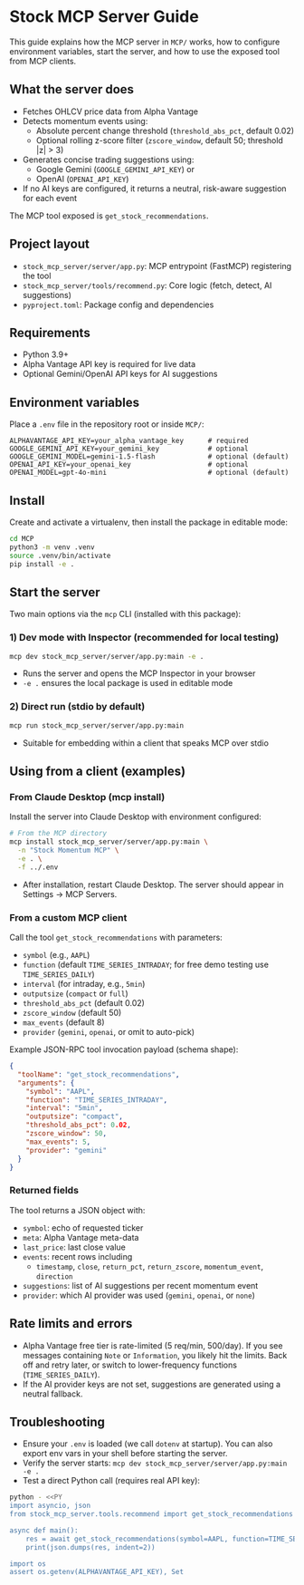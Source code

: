 # Stock MCP Server Guide

This guide explains how the MCP server in `MCP/` works, how to configure environment variables, start the server, and how to use the exposed tool from MCP clients.

## What the server does

- Fetches OHLCV price data from Alpha Vantage
- Detects momentum events using:
  - Absolute percent change threshold (`threshold_abs_pct`, default 0.02)
  - Optional rolling z-score filter (`zscore_window`, default 50; threshold |z| > 3)
- Generates concise trading suggestions using:
  - Google Gemini (`GOOGLE_GEMINI_API_KEY`) or
  - OpenAI (`OPENAI_API_KEY`)
- If no AI keys are configured, it returns a neutral, risk-aware suggestion for each event

The MCP tool exposed is `get_stock_recommendations`.

## Project layout

- `stock_mcp_server/server/app.py`: MCP entrypoint (FastMCP) registering the tool
- `stock_mcp_server/tools/recommend.py`: Core logic (fetch, detect, AI suggestions)
- `pyproject.toml`: Package config and dependencies

## Requirements

- Python 3.9+
- Alpha Vantage API key is required for live data
- Optional Gemini/OpenAI API keys for AI suggestions

## Environment variables

Place a `.env` file in the repository root or inside `MCP/`:

```
ALPHAVANTAGE_API_KEY=your_alpha_vantage_key      # required
GOOGLE_GEMINI_API_KEY=your_gemini_key            # optional
GOOGLE_GEMINI_MODEL=gemini-1.5-flash             # optional (default)
OPENAI_API_KEY=your_openai_key                   # optional
OPENAI_MODEL=gpt-4o-mini                         # optional (default)
```

## Install

Create and activate a virtualenv, then install the package in editable mode:

```bash
cd MCP
python3 -m venv .venv
source .venv/bin/activate
pip install -e .
```

## Start the server

Two main options via the `mcp` CLI (installed with this package):

### 1) Dev mode with Inspector (recommended for local testing)

```bash
mcp dev stock_mcp_server/server/app.py:main -e .
```

- Runs the server and opens the MCP Inspector in your browser
- `-e .` ensures the local package is used in editable mode

### 2) Direct run (stdio by default)

```bash
mcp run stock_mcp_server/server/app.py:main
```

- Suitable for embedding within a client that speaks MCP over stdio

## Using from a client (examples)

### From Claude Desktop (mcp install)

Install the server into Claude Desktop with environment configured:

```bash
# From the MCP directory
mcp install stock_mcp_server/server/app.py:main \
  -n "Stock Momentum MCP" \
  -e . \
  -f ../.env
```

- After installation, restart Claude Desktop. The server should appear in Settings → MCP Servers.

### From a custom MCP client

Call the tool `get_stock_recommendations` with parameters:

- `symbol` (e.g., `AAPL`)
- `function` (default `TIME_SERIES_INTRADAY`; for free demo testing use `TIME_SERIES_DAILY`)
- `interval` (for intraday, e.g., `5min`)
- `outputsize` (`compact` or `full`)
- `threshold_abs_pct` (default 0.02)
- `zscore_window` (default 50)
- `max_events` (default 8)
- `provider` (`gemini`, `openai`, or omit to auto-pick)

Example JSON-RPC tool invocation payload (schema shape):

```json
{
  "toolName": "get_stock_recommendations",
  "arguments": {
    "symbol": "AAPL",
    "function": "TIME_SERIES_INTRADAY",
    "interval": "5min",
    "outputsize": "compact",
    "threshold_abs_pct": 0.02,
    "zscore_window": 50,
    "max_events": 5,
    "provider": "gemini"
  }
}
```

### Returned fields

The tool returns a JSON object with:

- `symbol`: echo of requested ticker
- `meta`: Alpha Vantage meta-data
- `last_price`: last close value
- `events`: recent rows including
  - `timestamp`, `close`, `return_pct`, `return_zscore`, `momentum_event`, `direction`
- `suggestions`: list of AI suggestions per recent momentum event
- `provider`: which AI provider was used (`gemini`, `openai`, or `none`)

## Rate limits and errors

- Alpha Vantage free tier is rate-limited (5 req/min, 500/day). If you see messages containing `Note` or `Information`, you likely hit the limits. Back off and retry later, or switch to lower-frequency functions (`TIME_SERIES_DAILY`).
- If the AI provider keys are not set, suggestions are generated using a neutral fallback.

## Troubleshooting

- Ensure your `.env` is loaded (we call `dotenv` at startup). You can also export env vars in your shell before starting the server.
- Verify the server starts: `mcp dev stock_mcp_server/server/app.py:main -e .`
- Test a direct Python call (requires real API key):

```bash
python - <<PY
import asyncio, json
from stock_mcp_server.tools.recommend import get_stock_recommendations

async def main():
    res = await get_stock_recommendations(symbol=AAPL, function=TIME_SERIES_DAILY, outputsize=compact, max_events=3)
    print(json.dumps(res, indent=2))

import os
assert os.getenv(ALPHAVANTAGE_API_KEY), Set
